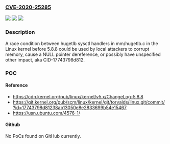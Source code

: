 ### [CVE-2020-25285](https://cve.mitre.org/cgi-bin/cvename.cgi?name=CVE-2020-25285)
![](https://img.shields.io/static/v1?label=Product&message=n%2Fa&color=blue)
![](https://img.shields.io/static/v1?label=Version&message=n%2Fa&color=blue)
![](https://img.shields.io/static/v1?label=Vulnerability&message=n%2Fa&color=brighgreen)

### Description

A race condition between hugetlb sysctl handlers in mm/hugetlb.c in the Linux kernel before 5.8.8 could be used by local attackers to corrupt memory, cause a NULL pointer dereference, or possibly have unspecified other impact, aka CID-17743798d812.

### POC

#### Reference
- https://cdn.kernel.org/pub/linux/kernel/v5.x/ChangeLog-5.8.8
- https://git.kernel.org/pub/scm/linux/kernel/git/torvalds/linux.git/commit/?id=17743798d81238ab13050e8e2833699b54e15467
- https://usn.ubuntu.com/4576-1/

#### Github
No PoCs found on GitHub currently.

